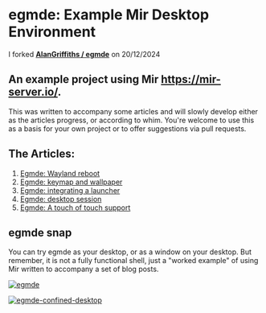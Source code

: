 # egmde: Example Mir Desktop Environment

I forked **[AlanGriffiths / egmde](https://github.com/AlanGriffiths/egmde)** on 20/12/2024

## An example project using Mir https://mir-server.io/.

This was written to accompany some articles and will slowly develop either as 
the articles progress, or according to whim. You're welcome to use this as a 
basis for your own project or to offer suggestions via pull requests.

## The Articles:

1. [Egmde: Wayland reboot](https://community.ubuntu.com/t/egmde-wayland-reboot/)
2. [Egmde: keymap and wallpaper](https://community.ubuntu.com/t/egmde-keymap-and-wallpaper)
3. [Egmde: integrating a launcher](https://community.ubuntu.com/t/egmde-integrating-a-launcher/)
4. [Egmde: desktop session](https://community.ubuntu.com/t/egmde-desktop-session/)
5. [Egmde: A touch of touch support](https://community.ubuntu.com/t/egmde-a-touch-of-touch-support/)

## egmde snap

You can try egmde as your desktop, or as a window on your desktop. But remember, it is not a fully functional shell, just a "worked example" of using Mir written to accompany a set of blog posts.

[![egmde](https://snapcraft.io/egmde/badge.svg)](https://snapcraft.io/egmde)

[![egmde-confined-desktop](https://snapcraft.io/egmde-confined-desktop/badge.svg)](https://snapcraft.io/egmde-confined-desktop)
